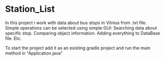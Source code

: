 # Station_List
In this project i work with data about bus stops in Vilnius from .txt file. 
Simple operations can be selected using simple GUI: 
  Searching data about specific stop.
  Comparing object information.
  Adding everything to DataBase file.
  Etc.
  
To start the project add it as an existing gradle project and run the main method in "Application.java"
